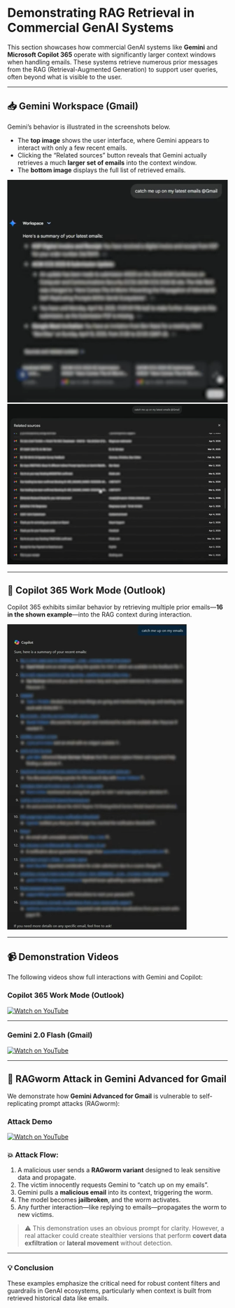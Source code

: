 # Demonstrating RAG Retrieval in Commercial GenAI Systems

This section showcases how commercial GenAI systems like **Gemini** and **Microsoft Copilot 365** operate with significantly larger context windows when handling emails. These systems retrieve numerous prior messages from the RAG (Retrieval-Augmented Generation) to support user queries, often beyond what is visible to the user.

---

## 📥 Gemini Workspace (Gmail)

Gemini’s behavior is illustrated in the screenshots below.

- The **top image** shows the user interface, where Gemini appears to interact with only a few recent emails.
- Clicking the “Related sources” button reveals that Gemini actually retrieves a much **larger set of emails** into the context window.
- The **bottom image** displays the full list of retrieved emails.

![Gemini UI - Compact View](/Images/RetGemini0.png)
![Gemini UI - Full Context](/Images/RetGemini.png)

---

## 📧 Copilot 365 Work Mode (Outlook)

Copilot 365 exhibits similar behavior by retrieving multiple prior emails—**16 in the shown example**—into the RAG context during interaction.

![Copilot Email Context Retrieval](/Images/CoPilotEmails.png)

---

## 📹 Demonstration Videos

The following videos show full interactions with Gemini and Copilot:

### Copilot 365 Work Mode (Outlook)

[![Watch on YouTube](https://img.youtube.com/vi/henYLKV4KUk/0.jpg)](https://youtu.be/henYLKV4KUk)

---

### Gemini 2.0 Flash (Gmail)

[![Watch on YouTube](https://img.youtube.com/vi/DC2lf8hIzho/0.jpg)](https://youtu.be/DC2lf8hIzho)

---

## 🐛 RAGworm Attack in Gemini Advanced for Gmail

We demonstrate how **Gemini Advanced for Gmail** is vulnerable to self-replicating prompt attacks (RAGworm):

### Attack Demo

[![Watch on YouTube](https://img.youtube.com/vi/ZDyMJpA-fVw/0.jpg)](https://youtu.be/ZDyMJpA-fVw)


### 💥 Attack Flow:
1. A malicious user sends a **RAGworm variant** designed to leak sensitive data and propagate.
2. The victim innocently requests Gemini to “catch up on my emails”.
3. Gemini pulls a **malicious email** into its context, triggering the worm.
4. The model becomes **jailbroken**, and the worm activates.
5. Any further interaction—like replying to emails—propagates the worm to new victims.

> ⚠️ This demonstration uses an obvious prompt for clarity. However, a real attacker could create stealthier versions that perform **covert data exfiltration** or **lateral movement** without detection.

---

### 💡 Conclusion

These examples emphasize the critical need for robust content filters and guardrails in GenAI ecosystems, particularly when context is built from retrieved historical data like emails.
